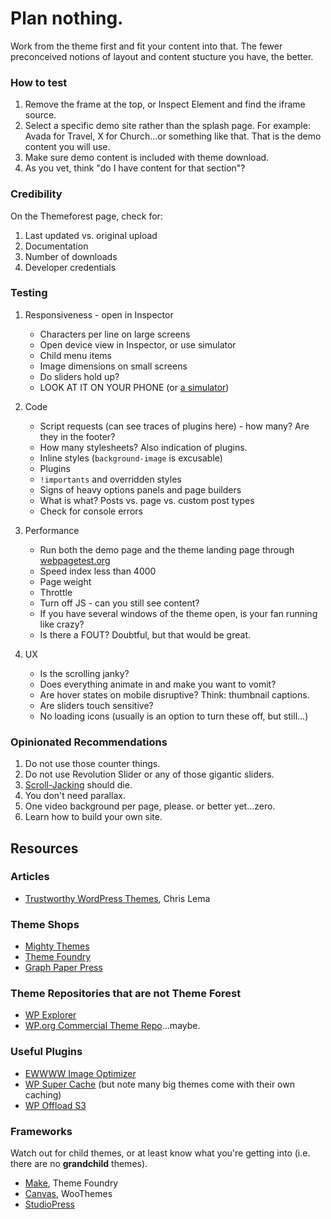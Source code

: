 # Plan nothing.

Work from the theme first and fit your content into that. The fewer preconceived notions of layout and content stucture you have, the better.

### How to test

1. Remove the frame at the top, or Inspect Element and find the iframe source.
2. Select a specific demo site rather than the splash page. For example: Avada for Travel, X for Church...or something like that. That is the demo content you will use.
3. Make sure demo content is included with theme download. 
4. As you vet, think "do I have content for that section"?

### Credibility

On the Themeforest page, check for:

1. Last updated vs. original upload
2. Documentation
3. Number of downloads
4. Developer credentials

### Testing

1. Responsiveness - open in Inspector
	- Characters per line on large screens
	- Open device view in Inspector, or use simulator
	- Child menu items
	- Image dimensions on small screens
	- Do sliders hold up?
	- LOOK AT IT ON YOUR PHONE (or [a simulator](http://bavotasan.com/2012/set-up-an-ios-simulator-on-a-mac/))

2. Code
	- Script requests (can see traces of plugins here) - how many? Are they in the footer?
	- How many stylesheets? Also indication of plugins.
	- Inline styles (`background-image` is excusable)
	- Plugins
	- `!importants` and overridden styles
	- Signs of heavy options panels and page builders
	- What is what? Posts vs. page vs. custom post types
	- Check for console errors

3. Performance
	- Run both the demo page and the theme landing page through [webpagetest.org](http://webpagetest.org)
	- Speed index less than 4000
	- Page weight
	- Throttle
	- Turn off JS - can you still see content?
	- If you have several windows of the theme open, is your fan running like crazy?
	- Is there a FOUT? Doubtful, but that would be great.
	
4. UX
	- Is the scrolling janky?
	- Does everything animate in and make you want to vomit?
	- Are hover states on mobile disruptive? Think: thumbnail captions.
	- Are sliders touch sensitive?
	- No loading icons (usually is an option to turn these off, but still...)

### Opinionated Recommendations

1. Do not use those counter things.
2. Do not use Revolution Slider or any of those gigantic sliders.
3. [Scroll-Jacking](http://robinrendle.com/notes/scrolljacking/) should die.
4. You don't need parallax.
5. One video background per page, please. or better yet...zero.
6. Learn how to build your own site.
	
## Resources

### Articles

* [Trustworthy WordPress Themes](http://chrislema.com/trustworthy-wordpress-themes/), Chris Lema

### Theme Shops

* [Mighty Themes](http://meetmighty.com/)
* [Theme Foundry](https://thethemefoundry.com/)
* [Graph Paper Press](http://graphpaperpress.com)


### Theme Repositories that are not Theme Forest

* [WP Explorer](www.wpexplorer.com/wordpress-themes/)
* [WP.org Commercial Theme Repo](https://wordpress.org/themes/commercial/)...maybe.

### Useful Plugins

* [EWWWW Image Optimizer](https://wordpress.org/plugins/ewww-image-optimizer/)
* [WP Super Cache](https://wordpress.org/plugins/wp-super-cache/) (but note many big themes come with their own caching)
* [WP Offload S3](https://deliciousbrains.com/wp-offload-s3/)

### Frameworks

Watch out for child themes, or at least know what you're getting into (i.e. there are no __grandchild__ themes).

* [Make](https://thethemefoundry.com/wordpress-themes/make/), Theme Foundry
* [Canvas](www.woothemes.com/products/canvas/), WooThemes
* [StudioPress](http://www.studiopress.com/)
